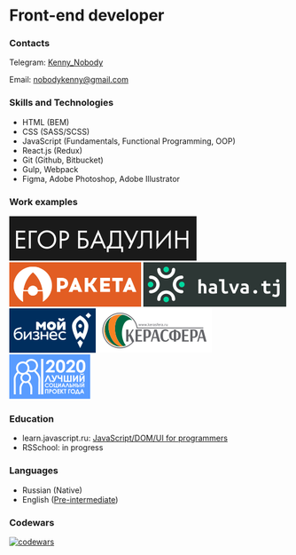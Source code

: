 # Front-end developer

### Contacts

Telegram: [Kenny_Nobody](https://t.me/Kenny_Nobody)

Email: [nobodykenny@gmail.com](mailto:nobodykenny@gmail.com)

### Skills and Technologies

- HTML (BEM)
- CSS (SASS/SCSS)
- JavaScript (Fundamentals, Functional Programming, OOP)
- React.js (Redux)
- Git (Github, Bitbucket)
- Gulp, Webpack
- Figma, Adobe Photoshop, Adobe Illustrator

### Work examples

[![егор бадулин](assets/logo-art.svg)](https://egor-badulin.ru/)
[![ракета](assets/logo-rocket.svg)](https://rpk39.ru/)
[![халва](assets/logo-halva.svg)](https://halva.tj/)
[![центр поддержки экспорта](assets/logo-business.svg)](https://exportkld.ru/)
[![керасфера](assets/logo-kerasfera.svg)](https://kerasfera.ru/)
[![лучший социальный проект года](assets/logo-awward.svg)](https://lspg.mbkaliningrad.ru/)

<!-- - [Business website «Ракета»](https://rpk39.ru/) - frontend, backend (wordpress) -->
<!-- - [News portal «Халва»](https://halva.tj/) - frontend -->
<!-- - [Information portal «Центр поддержки экспорта»](https://exportkld.ru/) - frontend -->
<!-- - [E-commerce «Керасфера»](https://kerasfera.ru/) - frontend -->
<!-- - [Personal website «egor-badulin.ru»](https://egor-badulin.ru/) - frontend, backend (wordpress) -->
<!-- - [Information portal «Лучший социальный проект года»](https://lspg.mbkaliningrad.ru/) - frontend, backend (wordpress) -->

### Education

- learn.javascript.ru: [JavaScript/DOM/UI for programmers](https://learn.javascript.ru/courses/js-20180219-2100/kenny-nobody/en/certificate.jpg)
- RSSchool: in progress

### Languages

- Russian (Native)
- English ([Pre-intermediate](https://simpler.via-mobi.com/storage/certificate/186/185903_PQfLZYczL0UvC6An.png))

### Codewars

[![codewars](https://www.codewars.com/users/KennyNobody/badges/small)](https://www.codewars.com/users/KennyNobody/)